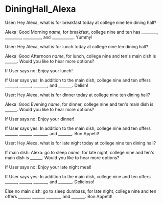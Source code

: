 # DiningHall_Alexa

User: Hey Alexa, what is for breakfast today at college nine ten dining hall?

Alexa: Good Morning _name_, for breakfast, college nine and ten has ________, ________, _________, and ___________. Yummy!

User: Hey Alexa, what is for lunch today at college nine ten dining hall?

Alexa: Good Afternoon _name_, for lunch, college nine and ten's main dish is ______. Would you like to hear more options?

If User says no: Enjoy your lunch!

If User says yes: In addition to the main dish, college nine and ten offers ______, ______, _______, and _______. Delish!

User: Hey Alexa, what is for dinner today at college nine ten dining hall?

Alexa: Good Evening _name_, for dinner, college nine and ten's main dish is ______. Would you like to hear more options?

If User says no: Enjoy your dinner!

If User says yes: In addition to the main dish, college nine and ten offers ______, ______, _______, and _______. Bon Appetit!

User: Hey Alexa, what is for late night today at college nine ten dining hall?

If main dish: Alexa: go to sleep _name_, for late night, college nine and ten's main dish is ______. Would you like to hear more options?

If User says no: Enjoy your late night meal!

If User says yes: In addition to the main dish, college nine and ten offers ______, ______, _______, and _______. Delicioso!

Else no main dish: go to sleep dumbass, for late night, college nine and ten offers ______, ______, _______, and _______. Bon Appetit!

